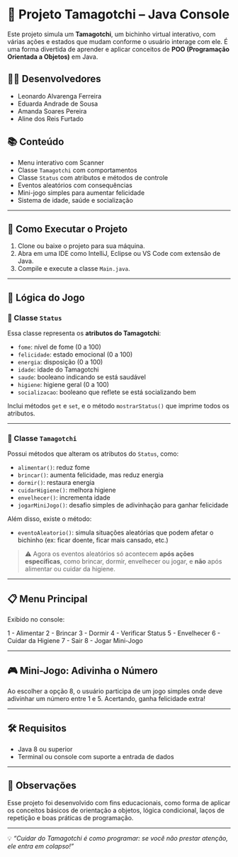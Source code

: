 # 🐣 Projeto Tamagotchi – Java Console

Este projeto simula um **Tamagotchi**, um bichinho virtual interativo, com várias ações e estados que mudam conforme o usuário interage com ele. É uma forma divertida de aprender e aplicar conceitos de **POO (Programação Orientada a Objetos)** em Java.

## 👨‍💻 Desenvolvedores

- Leonardo Alvarenga Ferreira  
- Eduarda Andrade de Sousa  
- Amanda Soares Pereira  
- Aline dos Reis Furtado  

## 📚 Conteúdo

- Menu interativo com Scanner
- Classe `Tamagotchi` com comportamentos
- Classe `Status` com atributos e métodos de controle
- Eventos aleatórios com consequências
- Mini-jogo simples para aumentar felicidade
- Sistema de idade, saúde e socialização

---

## 🚀 Como Executar o Projeto

1. Clone ou baixe o projeto para sua máquina.
2. Abra em uma IDE como IntelliJ, Eclipse ou VS Code com extensão de Java.
3. Compile e execute a classe `Main.java`.

---

## 🧠 Lógica do Jogo

### 🐾 Classe `Status`

Essa classe representa os **atributos do Tamagotchi**:

- `fome`: nível de fome (0 a 100)
- `felicidade`: estado emocional (0 a 100)
- `energia`: disposição (0 a 100)
- `idade`: idade do Tamagotchi
- `saude`: booleano indicando se está saudável
- `higiene`: higiene geral (0 a 100)
- `socializacao`: booleano que reflete se está socializando bem

Inclui métodos `get` e `set`, e o método `mostrarStatus()` que imprime todos os atributos.

---

### 🧸 Classe `Tamagotchi`

Possui métodos que alteram os atributos do `Status`, como:

- `alimentar()`: reduz fome
- `brincar()`: aumenta felicidade, mas reduz energia
- `dormir()`: restaura energia
- `cuidarHigiene()`: melhora higiene
- `envelhecer()`: incrementa idade
- `jogarMiniJogo()`: desafio simples de adivinhação para ganhar felicidade

Além disso, existe o método:

- `eventoAleatorio()`: simula situações aleatórias que podem afetar o bichinho (ex: ficar doente, ficar mais cansado, etc.)

> ⚠️ Agora os eventos aleatórios só acontecem **após ações específicas**, como brincar, dormir, envelhecer ou jogar, e **não** após alimentar ou cuidar da higiene.

---

## 📋 Menu Principal

Exibido no console:

1 - Alimentar
2 - Brincar
3 - Dormir
4 - Verificar Status
5 - Envelhecer
6 - Cuidar da Higiene
7 - Sair
8 - Jogar Mini-Jogo


---

## 🎮 Mini-Jogo: Adivinha o Número

Ao escolher a opção 8, o usuário participa de um jogo simples onde deve adivinhar um número entre 1 e 5. Acertando, ganha felicidade extra!

---

## 🛠 Requisitos

- Java 8 ou superior
- Terminal ou console com suporte a entrada de dados

---

## 📌 Observações

Esse projeto foi desenvolvido com fins educacionais, como forma de aplicar os conceitos básicos de orientação a objetos, lógica condicional, laços de repetição e boas práticas de programação.

---

💡 *“Cuidar do Tamagotchi é como programar: se você não prestar atenção, ele entra em colapso!”*
